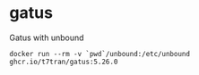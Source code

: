 # gatus
Gatus with unbound

```
docker run --rm -v `pwd`/unbound:/etc/unbound ghcr.io/t7tran/gatus:5.26.0
```
